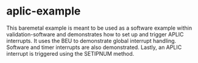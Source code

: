 # aplic-example
This baremetal example is meant to be used as a software example within
validation-software and demonstrates how to set up and trigger APLIC interrupts.
It uses the BEU to demonstrate global interrupt handling.
Software and timer interrupts are also demonstrated.
Lastly, an APLIC interrupt is triggered using the SETIPNUM method.
